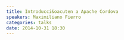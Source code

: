 ```yaml
---
title: Introducci&oacuten a Apache Cordova
speakers: Maximiliano Fierro
categories: talks
date: 2014-10-31 18:30
---
```


